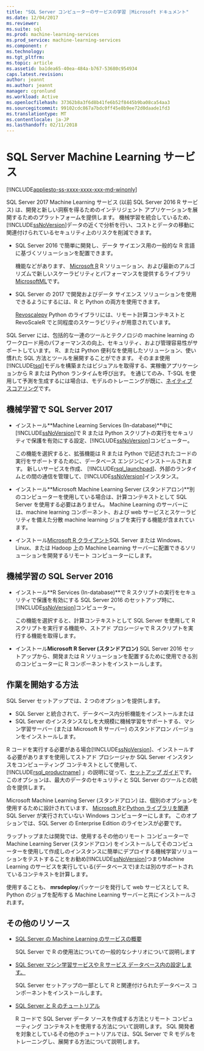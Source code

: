 ```yaml
---
title: "SQL Server コンピューターのサービスの学習 |Microsoft ドキュメント"
ms.date: 12/04/2017
ms.reviewer: 
ms.suite: sql
ms.prod: machine-learning-services
ms.prod_service: machine-learning-services
ms.component: r
ms.technology: 
ms.tgt_pltfrm: 
ms.topic: article
ms.assetid: ba1dea65-40ea-484a-b767-53680c954934
caps.latest.revision: 
author: jeannt
ms.author: jeannt
manager: cgronlund
ms.workload: Active
ms.openlocfilehash: 37362b8a3f6d8b41fe6b52f8445b9ba08ca54aa3
ms.sourcegitcommit: 99102cdc867a7bdc0ff45e8b9ee72d0daade1fd3
ms.translationtype: MT
ms.contentlocale: ja-JP
ms.lasthandoff: 02/11/2018
---
```

# <a name="sql-server-machine-learning-services"></a>SQL Server Machine Learning サービス
[!INCLUDE[appliesto-ss-xxxx-xxxx-xxx-md-winonly](../../includes/appliesto-ss-xxxx-xxxx-xxx-md-winonly.md)]

SQL Server 2017 Machine Learning サービス (以前 SQL Server 2016 R サービス) は、開発と新しい洞察を得るためのインテリジェント アプリケーションを展開するためのプラットフォームを提供します。 機械学習を統合しているため、[!INCLUDE[ssNoVersion](../../includes/ssnoversion-md.md)]データの近くで分析を行い、コストとデータの移動に関連付けられているセキュリティ上のリスクを削減できます。
  
+ SQL Server 2016 で簡単に開発し、データ サイエンス用の一般的な R 言語に基づくソリューションを配置できます。 

    機能などがあります、 [Microsoft R](https://docs.microsoft.com/machine-learning-server/r-reference/revoscaler/revoscaler) R ソリューション、および最新のアルゴリズムで新しいスケーラビリティとパフォーマンスを提供するライブラリ[MicrosoftML](https://docs.microsoft.com/machine-learning-server/r-reference/microsoftml/microsoftml-package)です。
+ SQL Server の 2017 で開発およびデータ サイエンス ソリューションを使用できるようにするには、R と Python の両方を使用できます。 

    [Revoscalepy](../python/what-is-revoscalepy.md) Python のライブラリには、リモート計算コンテキストと RevoScaleR でと同程度のスケーラビリティが用意されています。

SQL Server には、包括的な一連のツールとテクノロジの machine learning のワークロード用のパフォーマンスの向上、セキュリティ、および管理容易性がサポートしています。 R、または Python 便利なを使用したソリューション、使い慣れた SQL 方法とツールを展開することができます。 そのまま使用[!INCLUDE[tsql](../../includes/tsql-md.md)]モデルを構築またはビジュアルを取得する、実稼働アプリケーションから R または Python ランタイムを呼び出す。 を通じてのみ、T-SQL を使用して予測を生成するには場合は、モデルのトレーニングが既に、[ネイティブ スコアリング](../sql-native-scoring.md)です。

## <a name="machine-learning-in-sql-server-2017"></a>機械学習で SQL Server 2017

+ インストール**Machine Learning Services (In-database)**中に[!INCLUDE[ssNoVersion](../../includes/ssnoversion-md.md)]で R または Python スクリプトの実行をセキュリティで保護を有効にする設定、[!INCLUDE[ssNoVersion](../../includes/ssnoversion-md.md)]コンピューター。
  
    この機能を選択すると、拡張機能は R または Python で記述されたコードの実行をサポートするために、データベース エンジンにインストールされます。 新しいサービスを作成、 [!INCLUDE[rsql_launchpad](../../includes/rsql-launchpad-md.md)]、外部のランタイムとの間の通信を管理して、[!INCLUDE[ssNoVersion](../../includes/ssnoversion-md.md)]インスタンス。
  
+ インストール**Microsoft Machine Learning Server (スタンドアロン)**別のコンピューターを使用している場合は、計算コンテキストとして SQL Server を使用する必要はありません。 Machine Learning のサーバーには、machine learning コンポーネント、および web サービスとスケーラビリティを備えた分散 machine learning ジョブを実行する機能が含まれています。
  
+ インストール[Microsoft R クライアント](https://docs.microsoft.com/machine-learning-server/r-client/what-is-microsoft-r-client)SQL Server または Windows、Linux、または Hadoop 上の Machine Learning サーバーに配置できるソリューションを開発するリモート コンピューターにします。

## <a name="machine-learning-in-sql-server-2016"></a>機械学習の SQL Server 2016

+ インストール**R Services (In-database)**で R スクリプトの実行をセキュリティで保護を有効にする SQL Server 2016 のセットアップ時に、[!INCLUDE[ssNoVersion](../../includes/ssnoversion-md.md)]コンピューター。
  
    この機能を選択すると、計算コンテキストとして SQL Server を使用して R スクリプトを実行する機能や、ストアド プロシージャで R スクリプトを実行する機能を取得します。
  
+ インストール**Microsoft R Server (スタンドアロン)** SQL Server 2016 セットアップから、開発または R ソリューションを配置するために使用できる別のコンピューターに R コンポーネントをインストールします。

## <a name="how-to-get-started"></a>作業を開始する方法

SQL Server セットアップでは、2 つのオプションを提供します。

+ SQL Server と統合されて、データベース内分析機能をインストールまたは
+ SQL Server のインスタンスなしを大規模に機械学習をサポートする、マシン学習サーバー (または Microsoft R サーバー) のスタンドアロン バージョンをインストールします。

R コードを実行する必要がある場合[!INCLUDE[ssNoVersion](../../includes/ssnoversion-md.md)]、インストールする必要がありますを使用してストアド プロシージャか SQL Server インスタンスをコンピューティング コンテキストとして使用して、 [!INCLUDE[rsql_productname](../../includes/rsql-productname-md.md)] 」の説明に従って、[セットアップ ガイド](../../advanced-analytics/r/set-up-sql-server-r-services-in-database.md)です。 このオプションは、最大のデータのセキュリティと SQL Server のツールとの統合を提供します。

Microsoft Machine Learning Server (スタンドアロン) は、個別のオプションを使用するために設計されています、 [Microsoft R](https://docs.microsoft.com/machine-learning-server/r-reference/introducing-r-server-r-package-reference)と[Python ライブラリを関連](../python/what-is-revoscalepy.md)SQL Server が実行されていない Windows コンピューターにします。 このオプションでは、SQL Server の Enterprise Edition のライセンスが必要です。
    
ラップトップまたは開発では、使用するその他のリモート コンピューターで Machine Learning Server (スタンドアロン) をインストールしてそのコンピューターを使用して作成しのインスタンスに簡単にデプロイする機械学習ソリューションをテストすることをお勧め[!INCLUDE[ssNoVersion](../../includes/ssnoversion-md.md)]つまりMachine Learning のサービスを実行している\(データベースで\)または別のサポートされているコンテキストを計算します。
  
使用することも、 **mrsdeploy**パッケージを発行して web サービスとして R、Python のジョブを配布する Machine Learning サーバーと共にインストールされます。

## <a name="additional-resources"></a>その他のリソース

+ [SQL Server の Machine Learning のサービスの概要](../../advanced-analytics/r/getting-started-with-sql-server-r-services.md)
 
    SQL Server で R の使用法についての一般的なシナリオについて説明します

+ [SQL Server マシン学習サービスや R サービス データベース内の設定します。](../../advanced-analytics/r/set-up-sql-server-r-services-in-database.md)

    SQL Server セットアップの一部として R と関連付けられたデータベース コンポーネントをインストールします。
  
+ [SQL Server と R のチュートリアル](../../advanced-analytics/tutorials/sql-server-r-tutorials.md)

    R コードで SQL Server データ ソースを作成する方法とリモート コンピューティング コンテキストを使用する方法について説明します。 SQL 開発者を対象としているその他のチュートリアルでは、SQL Server で R モデルをトレーニングし、展開する方法について説明します。
